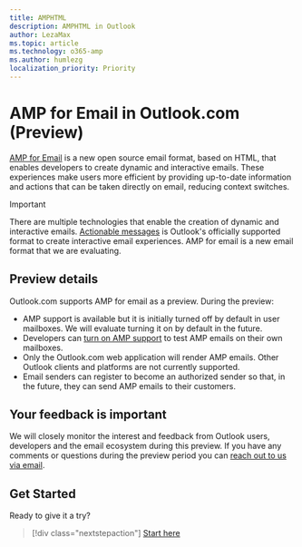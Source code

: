 ```yaml
---
title: AMPHTML
description: AMPHTML in Outlook
author: LezaMax
ms.topic: article
ms.technology: o365-amp
ms.author: humlezg
localization_priority: Priority
---
```


# AMP for Email in Outlook.com (Preview)

[AMP for Email](https://amp.dev/about/email.html) is a new open source email format, based on HTML, that enables developers to create dynamic and interactive emails. These experiences make users more efficient by providing up-to-date information and actions that can be taken directly on email, reducing context switches.

> [!IMPORTANT]
> There are multiple technologies that enable the creation of dynamic and interactive emails. [Actionable messages](https://docs.microsoft.com/en-us/outlook/actionable-messages/) is Outlook's officially supported format to create interactive email experiences. AMP for email is a new email format that we are evaluating.

## Preview details

Outlook.com supports AMP for email as a preview. During the preview:

- AMP support is available but it is initially turned off by default in user mailboxes. We will evaluate turning it on by default in the future.
- Developers can [turn on AMP support](get-started.md) to test AMP emails on their own mailboxes.
- Only the Outlook.com web application will render AMP emails. Other Outlook clients and platforms are not currently supported.
- Email senders can register to become an authorized sender so that, in the future, they can send AMP emails to their customers.

## Your feedback is important

We will closely monitor the interest and feedback from Outlook users, developers and the email ecosystem during this preview. If you have any comments or questions during the preview period you can [reach out to us via email](mailto:ampforemailoutlook@service.microsoft.com).

## Get Started

Ready to give it a try?

> [!div class="nextstepaction"]
> [Start here](get-started.md)
